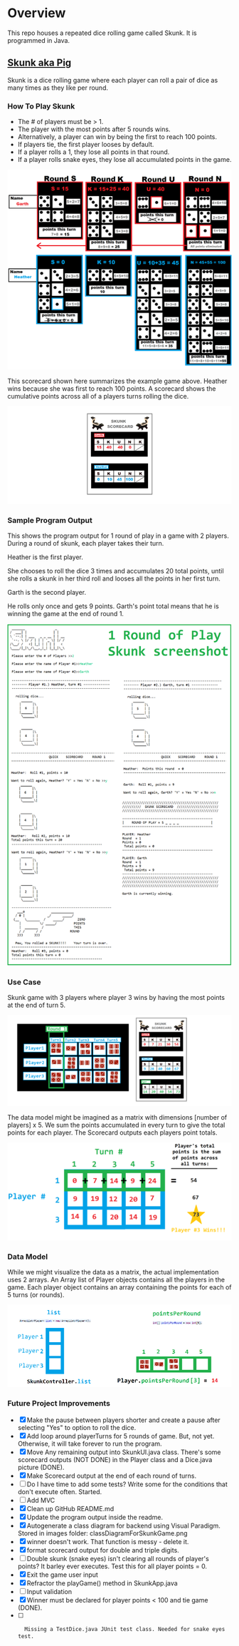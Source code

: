 # Overview
This repo houses a repeated dice rolling game called Skunk. It is programmed in Java.

## [Skunk aka Pig](https://en.wikipedia.org/wiki/Pig_(dice_game))

Skunk is a dice rolling game where each player can roll a pair of dice as many times as they like per round.

### How To Play Skunk

* The # of players must be > 1.
* The player with the most points after 5 rounds wins.
* Alternatively, a player can win by being the first to reach 100 points. 
* If players tie, the first player looses by default.
* If a player rolls a 1, they lose all points in that round.
* If a player rolls snake eyes, they lose all accumulated points in the game.

<img src="https://github.com/heathermortensen/SkunkGame/blob/master/images/Skunkdocumentation.png?raw=true" alt="Use case" style="zoom: 50%;" />

This scorecard shown here summarizes the example game above. Heather wins because she was first to reach 100 points.  A scorecard shows the cumulative points across all of a players turns rolling the dice.

<img src="https://github.com/heathermortensen/SkunkGame/blob/master/images/Scorecard.png?raw=true" alt="Skunk Scorecard" style="zoom: 200%;" />

### Sample Program Output

This shows the program output for 1 round of play in a game with 2 players. During a round of skunk, each player takes their turn.

Heather is the first player. 

She chooses to roll the dice 3 times and accumulates 20 total points, until she rolls a skunk in her third roll and looses all the points in her first turn.

Garth is the second player. 

He rolls only once and gets 9 points. Garth's point total means that he is winning the game at the end of round 1.

![](https://raw.githubusercontent.com/heathermortensen/SkunkGame/master/images/ScreenshotsOf1Turn.png)

### Use Case

Skunk game with 3 players where player 3 wins by having the most points at the end of turn 5.

![image-20200725115334810](https://raw.githubusercontent.com/heathermortensen/SkunkGame/master/images/use_case_1.png)



The data model might be imagined as a matrix with dimensions [number of players] x 5. We sum the points accumulated in every turn to give the total points for each player. The Scorecard outputs each players point totals.

![2D matrix](https://raw.githubusercontent.com/heathermortensen/SkunkGame/master/images/use_case_2.png)



### Data Model

While we might visualize the data as a matrix, the actual implementation uses 2 arrays. An Array list of Player objects contains all the players in the game. Each player object contains an array containing the points for each of 5 turns (or rounds). 

![Data model](https://raw.githubusercontent.com/heathermortensen/SkunkGame/master/images/use_case_3.png)





### Future Project Improvements

- [x] Make the pause between players shorter and create a pause after selecting "Yes" to option to roll the dice. 
- [x] Add loop around playerTurns for 5 rounds of game. But, not yet. Otherwise, it will take forever to run the program.
- [x] Move Any remaining output into SkunkUI.java class. There's some scorecard outputs  (NOT DONE) in the Player class and a Dice.java picture (DONE).
- [x] Make Scorecard output at the end of each round of turns.
- [ ] Do I have time to add some tests? Write some for the conditions that don't execute often. Started.
- [ ] Add MVC
- [x] Clean up GitHub README.md
- [x] Update the program output inside the readme.
- [x] Autogenerate a class diagram for backend using Visual Paradigm. Stored in images folder: classDiagramForSkunkGame.png
- [x] winner doesn't work. That function is messy - delete it.
- [x] format scorecard output for double and triple digits.
- [ ] Double skunk (snake eyes) isn't clearing all rounds of player's points? It barley ever executes. Test this for all player points = 0.
- [x] Exit the game user input
- [x] Refractor the playGame() method in SkunkApp.java
- [ ] Input validation
- [x] Winner must be declared for player points < 100 and tie game (DONE).
- [ ] 		Missing a TestDice.java JUnit test class. Needed for snake eyes test.
  